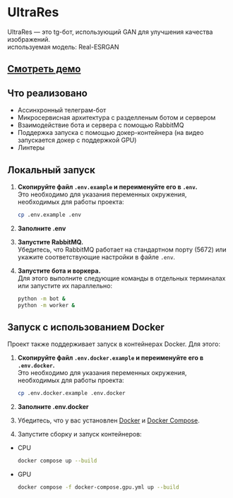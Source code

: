 # UltraRes

UltraRes — это tg-бот, использующий GAN для улучшения качества изображений. \
используемая модель: Real-ESRGAN


## [Смотреть демо](https://www.youtube.com/watch?v=yTWLqp9LG9o)
## Что реализовано
* Ассинхронный телеграм-бот
* Микросервисная архитектура с разделленым ботом и сервером
* Взаимодействие бота и сервера с помощью RabbitMQ
* Поддержка запуска с помощью докер-контейнера (на видео запускается докер с поддержкой GPU)
* Линтеры

## Локальный запуск

1. **Скопируйте файл `.env.example` и переименуйте его в `.env`.**  
   Это необходимо для указания переменных окружения, необходимых для работы проекта:
   ```bash
   cp .env.example .env
   ```
2. **Заполните .env**
3. **Запустите RabbitMQ.**  
   Убедитесь, что RabbitMQ работает на стандартном порту (5672) или укажите соответствующие настройки в файле `.env`.


4. **Запустите бота и воркера.**  
   Для этого выполните следующие команды в отдельных терминалах или запустите их параллельно:
   ```bash
   python -m bot &
   python -m worker &
   ```

## Запуск с использованием Docker

Проект также поддерживает запуск в контейнерах Docker. Для этого:

1. **Скопируйте файл `.env.docker.example` и переименуйте его в `.env.docker`.**  
   Это необходимо для указания переменных окружения, необходимых для работы проекта:
   ```bash
   cp .env.docker.example .env.docker
   ```
2. **Заполните .env.docker**


1. Убедитесь, что у вас установлен [Docker](https://www.docker.com/) и [Docker Compose](https://docs.docker.com/compose/).

2. Запустите сборку и запуск контейнеров:
* CPU
   ```bash
   docker compose up --build
   ```
* GPU
   ```bash
   docker compose -f docker-compose.gpu.yml up --build
   ```